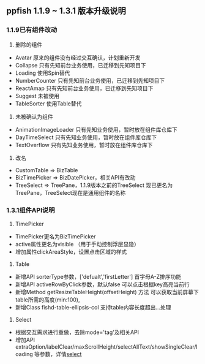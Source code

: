 ## ppfish 1.1.9 ~ 1.3.1 版本升级说明

### 1.1.9已有组件改动

1. 删除的组件
- Avatar  原来的组件没有经过交互确认，计划重新开发
- Collapse  只有先知前台业务使用，已迁移到先知项目下
- Loading 使用Spin替代
- NumberCounter  只有先知前台业务使用，已迁移到先知项目下
- ReactAmap  只有先知前台业务使用，已迁移到先知项目下
- Suggest  未被使用
- TableSorter  使用Table替代

1. 未被确认为组件
- AnimationImageLoader 只有先知业务使用，暂时放在组件库仓库下
- DayTimeSelect  只有先知业务使用，暂时放在组件库仓库下
- TextOverflow  只有先知业务使用，暂时放在组件库仓库下

1. 改名
- CustomTable => BizTable  
- BizTimePicker => BizDatePicker，相关API有改动
- TreeSelect => TreePane，1.1.9版本之前的TreeSelect 现已更名为 TreePane，TreeSelect现在是通用组件的名称

### 1.3.1组件API说明

1. TimePicker
- TimePicker更名为BizTimePicker
- active属性更名为visible （用于手动控制浮层显隐）
- 增加属性clickAreaStyle，设置点击区域的样式

1. Table
- 新增API sorterType参数，['defualt','firstLetter'] 首字母A-Z排序功能
- 新增API activeRowByClick参数，默认false 可以点击根据key高亮当前行  
- 新增Method getResizeTableHeight(offsetHeight) 方法 可以获取当前屏幕下table所需的高度(min:100),
- 新增Class fishd-table-ellipsis-col 支持table内容长度超出...处理
 
1. Select
- 根据交互需求进行重做，去除mode='tag'及相关API
- 增加API extraOption/labelClear/maxScrollHeight/selectAllText/showSingleClear/loading 等参数，详情[select]('/#/components/select/'')

